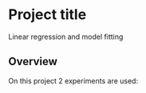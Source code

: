 # Project title

Linear regression and model fitting

## Overview

On this project 2 experiments are used:

